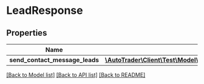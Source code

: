 # LeadResponse

## Properties
Name | Type | Description | Notes
------------ | ------------- | ------------- | -------------
**send_contact_message_leads** | [**\AutoTrader\Client\Test\Model\SendContactMessageLeadResponse[]**](SendContactMessageLeadResponse.md) |  | [optional] 

[[Back to Model list]](../README.md#documentation-for-models) [[Back to API list]](../README.md#documentation-for-api-endpoints) [[Back to README]](../README.md)



